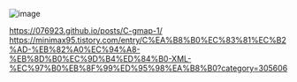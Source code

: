 ![image](https://user-images.githubusercontent.com/58851945/154225949-628374a1-3e8b-4a9c-bf88-a6381b273839.png)
  
https://076923.github.io/posts/C-gmap-1/  
https://minimax95.tistory.com/entry/C%EA%B8%B0%EC%83%81%EC%B2%AD-%EB%82%A0%EC%94%A8-%EB%8D%B0%EC%9D%B4%ED%84%B0-XML-%EC%97%B0%EB%8F%99%ED%95%98%EA%B8%B0?category=305606
